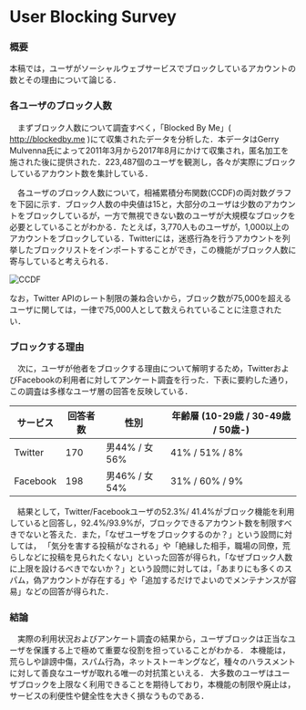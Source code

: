 # User Blocking Survey

### 概要

本稿では，ユーザがソーシャルウェブサービスでブロックしているアカウントの数とその理由について論じる．

### 各ユーザのブロック人数
　まずブロック人数について調査すべく，「Blocked By Me」( http://blockedby.me )にて収集されたデータを分析した．本データはGerry Mulvenna氏によって2011年3月から2017年8月にかけて収集され，匿名加工を施された後に提供された．223,487個のユーザを観測し，各々が実際にブロックしているアカウント数を集計している．

　各ユーザのブロック人数について，相補累積分布関数(CCDF)の両対数グラフを下図に示す．ブロック人数の中央値は15と，大部分のユーザは少数のアカウントをブロックしているが，一方で無視できない数のユーザが大規模なブロックを必要としていることがわかる．たとえば，3,770人ものユーザが，1,000以上のアカウントをブロックしている．Twitterには，迷惑行為を行うアカウントを列挙したブロックリストをインポートすることができ，この機能がブロック人数に寄与していると考えられる．

![CCDF](https://user-images.githubusercontent.com/26731907/29697647-5de3a62e-898b-11e7-8f26-4af901e1a0e6.png)

なお，Twitter APIのレート制限の兼ね合いから，ブロック数が75,000を超えるユーザに関しては，一律で75,000人として数えられていることに注意されたい．

### ブロックする理由
　次に，ユーザが他者をブロックする理由について解明するため，TwitterおよびFacebookの利用者に対してアンケート調査を行った．下表に要約した通り，この調査は多様なユーザ層の回答を反映している．
 

 サービス | 回答者数 | 性別 | 年齢層 (10-29歳 / 30-49歳 / 50歳-)
-| ------------ | -------------|--
Twitter | 170 | 男44% / 女56% |  41% / 51% / 8%
Facebook | 198 | 男46% / 女54% | 31% / 60% / 9% 
 
 
 　結果として，Twitter/Facebookユーザの52.3%/ 41.4%がブロック機能を利用していると回答し，92.4%/93.9%が，ブロックできるアカウント数を制限すべきでないと答えた．また，「なぜユーザをブロックするのか？」という設問に対しては，
「気分を害する投稿がなされる」や「絶縁した相手，職場の同僚，荒らしなどに投稿を見られたくない」といった回答が得られ，「なぜブロック人数に上限を設けるべきでないか？」という設問に対しては，「あまりにも多くのスパム，偽アカウントが存在する」や「追加するだけでよいのでメンテナンスが容易」などの回答が得られた．


### 結論

　実際の利用状況およびアンケート調査の結果から，ユーザブロックは正当なユーザを保護する上で極めて重要な役割を担っていることがわかる．
本機能は，荒らしや誹謗中傷，スパム行為，ネットストーキングなど，種々のハラスメントに対して善良なユーザが取れる唯一の対抗策といえる．
大多数のユーザはユーザブロックを上限なく利用できることを期待しており，本機能の制限や廃止は，サービスの利便性や健全性を大きく損なうものである．

